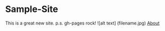 # Sample-Site

This is a great new site.
p.s. gh-pages rock!
![alt text] (filename.jpg)
[About](about.md)
